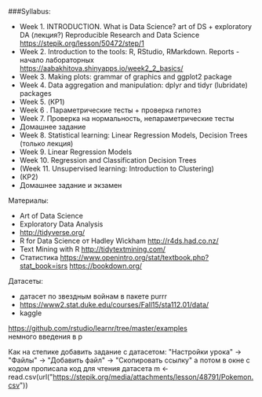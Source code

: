 ###Syllabus:  
* Week 1. INTRODUCTION. What is Data Science? art of DS + exploratory DA (лекция?)
Reproducible Research and Data Science  
https://stepik.org/lesson/50472/step/1
* Week 2. Introduction to the tools: R, RStudio, RMarkdown. Reports - начало лабораторных
https://aabakhitova.shinyapps.io/week2_2_basics/
* Week 3. Making plots: grammar of graphics and ggplot2 package
* Week 4. Data aggregation and manipulation: dplyr and tidyr (lubridate) packages 
* Week 5. (КР1)
* Week 6 . Параметрические тесты + проверка гипотез
* Week 7. Проверка на нормальность, непараметрические тесты  
* Домашнее задание
* Week 8. Statistical learning: Linear Regression Models, Decision Trees (только лекция) 
* Week 9. Linear Regression Models
* Week 10. Regression and Classification Decision Trees 
* (Week 11. Unsupervised learning: Introduction to Clustering)
* (КР2)
* Домашнее задание и экзамен


Материалы:  
- Art of Data Science 
- Exploratory Data Analysis 
- http://tidyverse.org/   
- R for Data Science от Hadley Wickham http://r4ds.had.co.nz/   
- Text Mining with R http://tidytextmining.com/
- Статистика https://www.openintro.org/stat/textbook.php?stat_book=isrs 
https://bookdown.org/ 

Датасеты:
- датасет по звездным войнам в пакете purrr  
- https://www2.stat.duke.edu/courses/Fall15/sta112.01/data/ 
- kaggle  
  
  
https://github.com/rstudio/learnr/tree/master/examples  
немного введения в р  


Как на степике добавить задание с датасетом:
"Настройки урока" -> "Файлы" -> "Добавить файл" -> "Скопировать ссылку"
а потом в окне с кодом прописала код для чтения датасета
m <- read.csv(url("https://stepik.org/media/attachments/lesson/48791/Pokemon.csv"))
